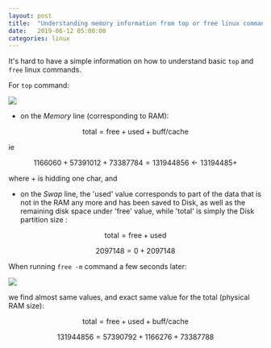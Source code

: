 ```yaml
---
layout: post
title:  "Understanding memory information from top or free linux commands"
date:   2019-06-12 05:00:00
categories: linux
---
```


It's hard to have a simple information on how to understand basic `top` and `free` linux commands.

For `top` command:

<img src="{{ site.url }}/img/top.png" >

- on the *Memory* line (corresponding to RAM):

$$ \text{total} = \text{free} + \text{used} + \text{buff/cache} $$

ie

$$ 1166060 + 57391012 + 73387784 = 131944856 \leftarrow 13194485+ $$

where + is hidding one char, and

- on the *Swap* line, the 'used' value corresponds to part of the data that is not in the RAM any more and has been saved to Disk, as well as the remaining disk space under 'free' value, while 'total' is simply the Disk partition size :

$$ \text{total} = \text{free} + \text{used} $$

$$ 2097148 = 0 + 2097148  $$

When running `free -m` command a few seconds later:

<img src="{{ site.url }}/img/free.png" >

we find almost same values, and exact same value for the total (physical RAM size):

$$ \text{total} = \text{free} + \text{used} + \text{buff/cache} $$

$$ 131944856 = 57390792 + 1166276 + 73387788 $$
